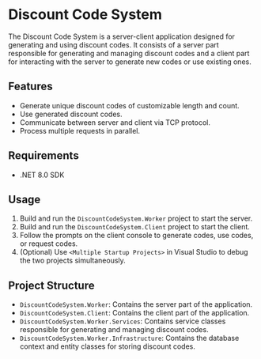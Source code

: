 # Discount Code System

The Discount Code System is a server-client application designed for generating and using discount codes. It consists of a server part responsible for generating and managing discount codes and a client part for interacting with the server to generate new codes or use existing ones.

## Features

- Generate unique discount codes of customizable length and count.
- Use generated discount codes.
- Communicate between server and client via TCP protocol.
- Process multiple requests in parallel.

## Requirements

- .NET 8.0 SDK

## Usage

1. Build and run the `DiscountCodeSystem.Worker` project to start the server.
2. Build and run the `DiscountCodeSystem.Client` project to start the client.
3. Follow the prompts on the client console to generate codes, use codes, or request codes.
4. (Optional) Use `<Multiple Startup Projects>` in Visual Studio to debug the two projects simultaneously.

## Project Structure

- `DiscountCodeSystem.Worker`: Contains the server part of the application.
- `DiscountCodeSystem.Client`: Contains the client part of the application.
- `DiscountCodeSystem.Worker.Services`: Contains service classes responsible for generating and managing discount codes.
- `DiscountCodeSystem.Worker.Infrastructure`: Contains the database context and entity classes for storing discount codes.
